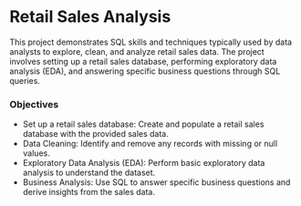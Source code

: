 # Retail Sales Analysis
This project demonstrates SQL skills and techniques typically used by data analysts to explore, clean, and analyze retail sales data. The project involves setting up a retail sales database, performing exploratory data analysis (EDA), and answering specific business questions through SQL queries. 

### Objectives
- Set up a retail sales database: Create and populate a retail sales database with the provided sales data.
- Data Cleaning: Identify and remove any records with missing or null values.
- Exploratory Data Analysis (EDA): Perform basic exploratory data analysis to understand the dataset.
- Business Analysis: Use SQL to answer specific business questions and derive insights from the sales data.